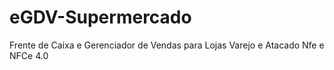 # eGDV-Supermercado
Frente de Caixa e Gerenciador de Vendas para Lojas Varejo e Atacado Nfe e NFCe 4.0
